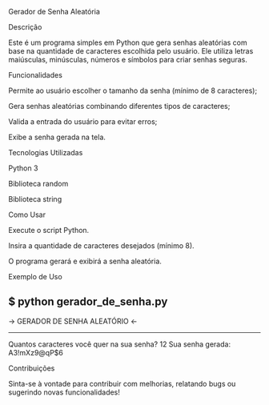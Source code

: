 Gerador de Senha Aleatória

Descrição

Este é um programa simples em Python que gera senhas aleatórias com base na quantidade de caracteres escolhida pelo usuário. Ele utiliza letras maiúsculas, minúsculas, números e símbolos para criar senhas seguras.

Funcionalidades

Permite ao usuário escolher o tamanho da senha (mínimo de 8 caracteres);

Gera senhas aleatórias combinando diferentes tipos de caracteres;

Valida a entrada do usuário para evitar erros;

Exibe a senha gerada na tela.

Tecnologias Utilizadas

Python 3

Biblioteca random

Biblioteca string

Como Usar

Execute o script Python.

Insira a quantidade de caracteres desejados (mínimo 8).

O programa gerará e exibirá a senha aleatória.

Exemplo de Uso

$ python gerador_de_senha.py
----------------------------------------

 -> GERADOR DE SENHA ALEATÓRIO <-

----------------------------------------
Quantos caracteres você quer na sua senha? 12
Sua senha gerada: A3!mXz9@qP$6

Contribuições

Sinta-se à vontade para contribuir com melhorias, relatando bugs ou sugerindo novas funcionalidades!
